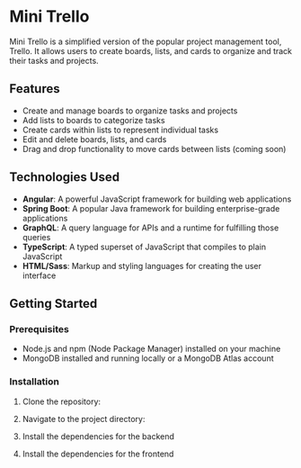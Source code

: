 # Mini Trello

Mini Trello is a simplified version of the popular project management tool, Trello. It allows users to create boards, lists, and cards to organize and track their tasks and projects.

## Features

- Create and manage boards to organize tasks and projects
- Add lists to boards to categorize tasks
- Create cards within lists to represent individual tasks
- Edit and delete boards, lists, and cards
- Drag and drop functionality to move cards between lists (coming soon)

## Technologies Used

- **Angular**: A powerful JavaScript framework for building web applications
- **Spring Boot**: A popular Java framework for building enterprise-grade applications
- **GraphQL**: A query language for APIs and a runtime for fulfilling those queries
- **TypeScript**: A typed superset of JavaScript that compiles to plain JavaScript
- **HTML/Sass**: Markup and styling languages for creating the user interface

## Getting Started

### Prerequisites

- Node.js and npm (Node Package Manager) installed on your machine
- MongoDB installed and running locally or a MongoDB Atlas account

### Installation

1. Clone the repository:

2. Navigate to the project directory:

3. Install the dependencies for the backend

4. Install the dependencies for the frontend


